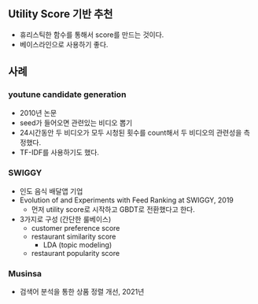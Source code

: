 ## Utility Score 기반 추천
- 휴리스틱한 함수를 통해서 score를 만드는 것이다.
- 베이스라인으로 사용하기 좋다.

## 사례

### youtune candidate generation
- 2010년 논문
- seed가 들어오면 관련있는 비디오 뽑기
- 24시간동안 두 비디오가 모두 시청된 횟수를 count해서 두 비디오의 관련성을 측정했다.
- TF-IDF를 사용하기도 했다.

### SWIGGY
- 인도 음식 배달앱 기업
- Evolution of and Experiments with Feed Ranking at SWIGGY, 2019
  - 먼저 utility score로 시작하고 GBDT로 전환했다고 한다.
- 3가지로 구성 (간단한 룰베이스)
  - customer preference score
  - restaurant similarity score
    - LDA (topic modeling)
  - restaurant popularity score

### Musinsa
- 검색어 분석을 통한 상품 정렬 개선, 2021년